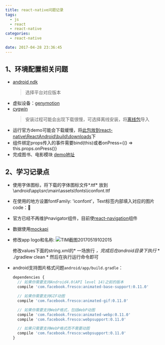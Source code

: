 ```yaml
---
title: react-native问题记录
tags:
  - js
  - react
  - react-native
categories:
  - react-native

date: 2017-04-28 23:36:45
---
```


## 1、环境配置相关问题

+ [android ndk](https://facebook.github.io/react-native/docs/android-building-from-source.html)
  > 选择平台对应版本
+ 虚拟设备：[genymotion](http://pan.baidu.com/s/1geNQZ5p)
+ [cygwin](http://pan.baidu.com/s/1jHNKSa6)
  > 安装过程可能会出现下载很慢，可选择离线安装，将[离线包](http://pan.baidu.com/s/1mhF9oQ8)导入
+ 运行官方demo可能会下载缓慢，将[此包放到react-native\ReactAndroid\build\downloads](http://pan.baidu.com/s/1bLtrci)下
+ 组件绑定props传入的事件需要bind(this)或者onPress={() => this.props.onPress()}
+ 完成图书、电影模块 [demo地址](https://github.com/youngauto/Cake)

## 2、学习记录点

+ 使用字体图标，将下载的字体图标文件*.ttf* 放到\android\app\src\main\assets\fonts\iconfont.ttf

+ 在使用的地方设置fontFamily: 'iconfont'，Text标签内部填入对应的图片code：&#xe600;

+ 官方已经不再维护navigator组件，目前使[react-navigation](https://reactnavigation.org/docs/intro/)组件

+ 数据使用[mockapi](http://www.mockapi.io/)

+ 修改app logo和名称: ![TIM截图20170519102015](C:/Users/yx/Desktop/TIM截图20170519102015.png)

  修改values下面的string.xml的* <string name="app_name">一场旅行</string> *，完成后在android目录下执行* * ./gradlew clean * 然后在执行运行命令即可

+ android支持图片格式问题`android/app/build.gradle`：

  ```javascript
  dependencies {
    // 如果你需要支持Android4.0(API level 14)之前的版本
    compile 'com.facebook.fresco:animated-base-support:0.11.0'

    // 如果你需要支持GIF动图
    compile 'com.facebook.fresco:animated-gif:0.11.0'

    // 如果你需要支持WebP格式，包括WebP动图
    compile 'com.facebook.fresco:animated-webp:0.11.0'
    compile 'com.facebook.fresco:webpsupport:0.11.0'

    // 如果只需要支持WebP格式而不需要动图
    compile 'com.facebook.fresco:webpsupport:0.11.0'
  }
  ```

  ​

